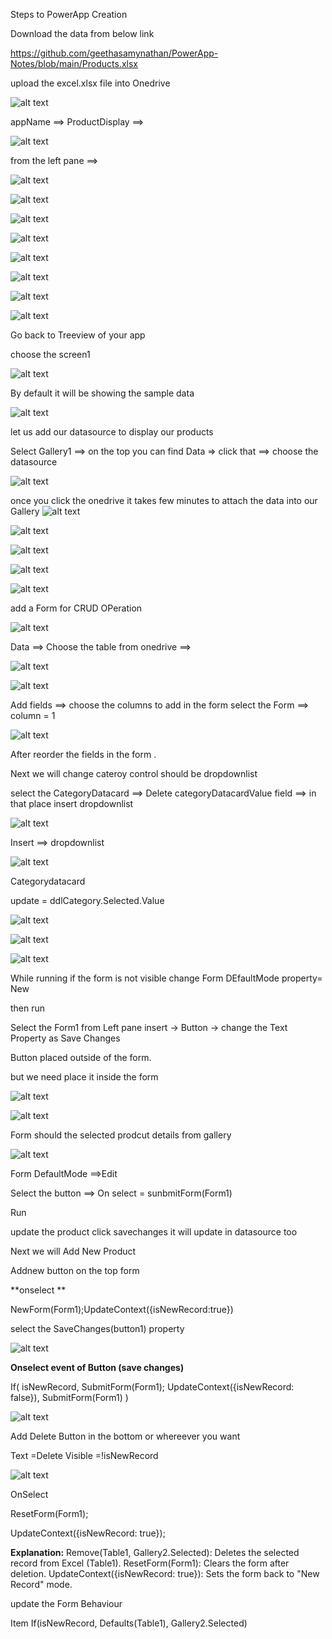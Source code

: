 Steps to PowerApp Creation

Download the data from below link

https://github.com/geethasamynathan/PowerApp-Notes/blob/main/Products.xlsx

upload the excel.xlsx file into Onedrive 

![alt text](image.png)

appName ==> ProductDisplay ==> 

![alt text](image-1.png)

from the left pane ==> 

![alt text](image-2.png)

![alt text](image-3.png)

![alt text](image-4.png)


![alt text](image-5.png)

![alt text](image-6.png)

![alt text](image-7.png)

![alt text](image-8.png)

![alt text](image-9.png)

Go back to Treeview of your app

choose the screen1
 
 ![alt text](image-10.png)

 By default it will be showing the sample data

 ![alt text](image-11.png)

 let us add our datasource to display our products

 Select Gallery1 ==> on the top you can find Data => click that ==> choose the datasource

 ![alt text](image-12.png)

 once you click the onedrive it takes few minutes to attach the data into our Gallery
 ![alt text](image-13.png)

 ![alt text](image-14.png)

 ![alt text](image-15.png)

 ![alt text](image-16.png)

 ![alt text](image-17.png)



 add a Form for CRUD OPeration

 ![alt text](image-18.png)

 Data ==> Choose the table from onedrive ==>

 ![alt text](image-19.png)

 ![alt text](image-20.png)

 Add fields ==> choose the columns to add in the form
 select the Form ==> column = 1

 ![alt text](image-21.png)

 After reorder the fields in the form .

 Next we will change cateroy control should be dropdownlist

 select the CategoryDatacard ==> Delete categoryDatacardValue field ==>
 in that place insert dropdownlist


 ![alt text](image-22.png)

 Insert ==> dropdownlist

 ![alt text](image-23.png)

Categorydatacard

update  = ddlCategory.Selected.Value

![alt text](image-24.png)

![alt text](image-25.png)

![alt text](image-26.png)

While running if the form is not visible change Form DEfaultMode property= New

then run


Select the Form1 from Left pane
insert -> Button ->
change the Text Property as Save Changes


Button placed outside of the form.

but we need place it inside the form

![alt text](image-27.png)

![alt text](image-28.png)

Form should the selected prodcut details from gallery

![alt text](image-29.png)

Form DefaultMode ==>Edit 


Select the button ==> On select = sunbmitForm(Form1)

Run  

update the product  click savechanges it will update in datasource too



Next we will Add New Product


Addnew button on the top form

**onselect **

NewForm(Form1);UpdateContext({isNewRecord:true})


select the SaveChanges(button1)  property

![alt text](image-30.png)

**Onselect event of Button (save changes)** 

If(
    isNewRecord,
    SubmitForm(Form1); 
    UpdateContext({isNewRecord: false}), 
    SubmitForm(Form1)
)

![alt text](image-31.png)


Add Delete Button in the bottom or whereever you want

Text =Delete
Visible =!isNewRecord

![alt text](image-32.png)

OnSelect 

ResetForm(Form1);

UpdateContext({isNewRecord: true});

**Explanation:**
Remove(Table1, Gallery2.Selected): Deletes the selected record from Excel (Table1).
ResetForm(Form1): Clears the form after deletion.
UpdateContext({isNewRecord: true}): Sets the form back to "New Record" mode.


update the Form Behaviour

Item
If(isNewRecord, Defaults(Table1), Gallery2.Selected)
